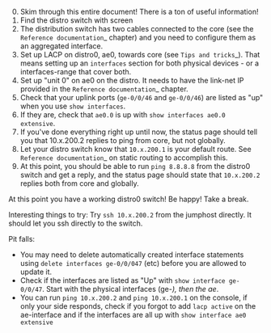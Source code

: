 0. Skim through this entire document! There is a ton of useful information!
1. Find the distro switch with screen
2. The distribution switch has two cables connected to the core (see the
   `Reference documentation`_ chapter) and you need to configure them as an
   aggregated interface.
3. Set up LACP on distro0, ae0, towards core (see `Tips and tricks`_). That
   means setting up an `interfaces` section for both physical devices -
   or a interfaces-range that cover both.
4. Set up "unit 0" on ae0 on the distro. It needs to have the link-net IP
   provided in the `Reference documentation`_ chapter.
5. Check that your uplink ports (`ge-0/0/46` and `ge-0/0/46`) are listed as
   "up" when you use `show interfaces`.
6. If they are, check that `ae0.0` is up with `show interfaces ae0.0
   extensive`.
7. If you've done everything right up until now, the status page should tell you
   that 10.x.200.2 replies to ping from core, but not globally.
8. Let your distro switch know that `10.x.200.1` is your default route. See
   `Reference documentation`_ on static routing to accomplish this.
9. At this point, you should be able to run `ping 8.8.8.8` from the
   distro0 switch and get a reply, and the status page should state
   that `10.x.200.2` replies both from core and globally.

At this point you have a working distro0 switch! Be happy! Take a break.

Interesting things to try: Try ``ssh 10.x.200.2`` from the jumphost
directly. It should let you ssh directly to the switch.

Pit falls:

- You may need to delete automatically created interface statements using
  `delete interfaces ge-0/0/047` (etc) before you are allowed to update it.
- Check if the interfaces are listed as "Up" with `show interface
  ge-0/0/47`. Start with the physical interfaces (ge-*), then the ae*.
- You can run `ping 10.x.200.2` and `ping 10.x.200.1` on the console, if
  only your side responds, check if you forgot to add `lacp active` on the
  ae-interface and if the interfaces are all up with `show interface ae0
  extensive`
